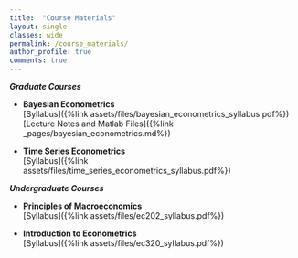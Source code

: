 ```yaml
---
title:  "Course Materials"
layout: single
classes: wide
permalink: /course_materials/
author_profile: true
comments: true
---
```


***Graduate Courses*** <br>

- **Bayesian Econometrics** <br>
[Syllabus]({%link assets/files/bayesian_econometrics_syllabus.pdf%}) <br>
[Lecture Notes and Matlab Files]({%link _pages/bayesian_econometrics.md%}) <br>

- **Time Series Econometrics** <br>
[Syllabus]({%link assets/files/time_series_econometrics_syllabus.pdf%}) <br>

***Undergraduate Courses*** <br>

- **Principles of Macroeconomics** <br>
[Syllabus]({%link assets/files/ec202_syllabus.pdf%}) <br>

- **Introduction to Econometrics** <br>
[Syllabus]({%link assets/files/ec320_syllabus.pdf%})
